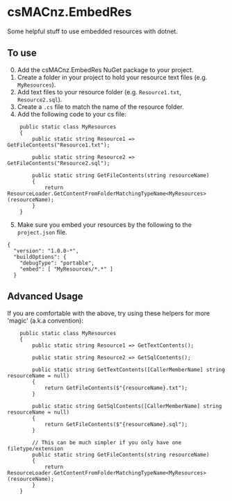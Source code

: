 csMACnz.EmbedRes
================

Some helpful stuff to use embedded resources with dotnet.

To use
------

0. Add the csMACnz.EmbedRes NuGet package to your project.
1. Create a folder in your project to hold your resource text files (e.g. `MyResources`).
2. Add text files to your resource folder (e.g. `Resource1.txt`, `Resource2.sql`).
3. Create a `.cs` file to match the name of the resource folder.
4. Add the following code to your cs file:

```
    public static class MyResources
    {
        public static string Resource1 => GetFileContents("Resource1.txt");

        public static string Resource2 => GetFileContents("Resource2.sql");

        public static string GetFileContents(string resourceName)
        {
            return ResourceLoader.GetContentFromFolderMatchingTypeName<MyResources>(resourceName);
        }
    }
```

5. Make sure you embed your resources by the following to the `project.json` file.

```
{
  "version": "1.0.0-*",
  "buildOptions": {
    "debugType": "portable",
    "embed": [ "MyResources/*.*" ]
  }
```


Advanced Usage
--------------

If you are comfortable with the above, try using these helpers for more 'magic' (a.k.a convention):

```
    public static class MyResources
    {
        public static string Resource1 => GetTextContents();

        public static string Resource2 => GetSqlContents();

        public static string GetTextContents([CallerMemberName] string resourceName = null)
        {
            return GetFileContents($"{resourceName}.txt");
        }
        
        public static string GetSqlContents([CallerMemberName] string resourceName = null)
        {
            return GetFileContents($"{resourceName}.sql");
        }

        // This can be much simpler if you only have one filetype/extension
        public static string GetFileContents(string resourceName)
        {
            return ResourceLoader.GetContentFromFolderMatchingTypeName<MyResources>(resourceName);
        }
    }
```
